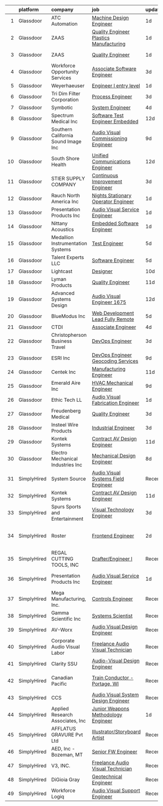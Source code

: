 

|    | platform    | company                              | job                                                                                                                                                                                                                                                                                                                                                                                                                                                                                                                                                                                                                                                                                                                                                                                                                                                                                                                                                                                                                                                                                                                                                                                    | update_time   | location                      |
|---:|:------------|:-------------------------------------|:---------------------------------------------------------------------------------------------------------------------------------------------------------------------------------------------------------------------------------------------------------------------------------------------------------------------------------------------------------------------------------------------------------------------------------------------------------------------------------------------------------------------------------------------------------------------------------------------------------------------------------------------------------------------------------------------------------------------------------------------------------------------------------------------------------------------------------------------------------------------------------------------------------------------------------------------------------------------------------------------------------------------------------------------------------------------------------------------------------------------------------------------------------------------------------------|:--------------|:------------------------------|
|  1 | Glassdoor   | ATC Automation                       | [Machine Design Engineer](https://www.glassdoor.com/partner/jobListing.htm?pos=124&ao=1110586&s=58&guid=00000182530a5cd88f7a80c9e3f90b07&src=GD_JOB_AD&t=SR&vt=w&ea=1&cs=1_171de5ea&cb=1659250565035&jobListingId=1008038413869&cpc=63E4514951618C5C&jrtk=3-0-1g99gknfekf1t801-1g99gknfui6j9800-acea95750f0bcd80--6NYlbfkN0AxTW2I5hFMRs1ppfVaotPbiDcG--VYf6eQeyz1cvYZmvU7ipRBcyqBpcC9rIByUrQ1ZU3FBxa74NBnDeqNgrnhHjqTlbOWnnQhnOxFWK1mlABdtxbcxd1x-rU-B4U-OmAuN_3oSF9ciNM3Opuzid3uiC4b-iP3i7vywiAYvXJpV9z1uhnXVzXLqFzVqWdAUAPnnXzmxmXMV60JGSzR7xnjmOviS63-9HBq3TuL1cMe2yGyPe77mrvf5K4Oq75duUsJqVXx_Y8wmgbncEtceuIzEQvPeScq82quY8z0X5I3Yyw-Uj0Lzhe0nnYQuVDnGI2fulN_UogVaENGi8SOLV3eWBjrn3F7-9qsoD2nv7r-vl9cAhXKmxQlB5coaUyJWjpzUm5Xnurn-FGVNj9Y6ZDs0kqZcD5v4VDPkIRdxxn2buxzNxk5vOiH93b1z30Af0bymq4WkuFeyb91kd3UgVGebo6YAH4TOQjucxcUJkUgj72iofbtz3KEFYhyC4N4RQMmQKmf9qpfeA%3D%3D)                                                                                                                                                                                                                                                                                                         | 1d            | Cookeville, TN                |
|  2 | Glassdoor   | ZAAS                                 | [Quality Engineer   Plastics Manufacturing](https://www.glassdoor.com/partner/jobListing.htm?pos=119&ao=1110586&s=58&guid=00000182530a5cd88f7a80c9e3f90b07&src=GD_JOB_AD&t=SR&vt=w&ea=1&cs=1_18bd8ddf&cb=1659250565035&jobListingId=1008038167065&cpc=A7B4A44948C4CC92&jrtk=3-0-1g99gknfekf1t801-1g99gknfui6j9800-bc8b817a26c6e9e6--6NYlbfkN0A953Z9EfJZc5Z9y7Wb0NkuJO-5BBnqXCJSieP3bN3oT3pD2vzfTR73Lzez5aynbGxO0gfvX0KfJ3Sjv7fJKH3_jXV7k0SUZcSV9zz0O_4B1OIL836epapmQlG3U2RZTujWwBB6OCneHU0t1QaMIrAgwiJ8l4UGWn0D17qLIqn-w1Ggg1_nUW-hi33nsVGlbNZ9JRmR4cBcBvbcuZD0wf9KHzgRQ69TCzVvXyBNuEK5G7_ckAXkzPJue7ak23bKESgxx_f8zdP1NDd5g1snc56GRkDWOMCzE9sQnoXMVeA2LYlNvvH7p2NAG2-KTLWGRCdXH6-JsvMZ_1ezG--adFQpPF_GkqVMs2iNXmUGAuvcjzatSM1xirsT4oKDmxow5edWIFXfgOLXeG1xTX72xDSH_Uei70ZMaFHcNGuG6fCwo8QT_kNP9eTzTHzeV118PkGqk4kDzs8vAKADfkNfCzmHpy_jqT4yHERsmHPrRnX5hPvkjuOPcQRBFDo-KyUFIBB__nbT8zRY6cPPJnNJfxj48_z9wqmCcDI%3D)                                                                                                                                                                                                                                                                     | 1d            | Woodville, WI                 |
|  3 | Glassdoor   | ZAAS                                 | [Quality Engineer](https://www.glassdoor.com/partner/jobListing.htm?pos=118&ao=1110586&s=58&guid=00000182530a5cd88f7a80c9e3f90b07&src=GD_JOB_AD&t=SR&vt=w&ea=1&cs=1_c1e0fe5b&cb=1659250565034&jobListingId=1008038155042&cpc=E509DD49A6927373&jrtk=3-0-1g99gknfekf1t801-1g99gknfui6j9800-de5d484b1a3dfe27--6NYlbfkN0A953Z9EfJZc5Z9y7Wb0NkuJO-5BBnqXCJSieP3bN3oT3pD2vzfTR73LqMuDpuXU48WljeSLgluhz6QC6Oomz2q0g9zt7NbAErdWJ__rSQqhMILkbFQhW-Gh-yzpIR91FrmDoUTBmhP-gWV5i5p3d_bmZv4xUMubRloHX6ClyLr-wxFW8v1AqDiy-WnARA2xlAicbDLQdCXxV1udDUs4hp4o80pPoqJwjScB7QpRt8FiQ-FsQtwRJv8C9J17Btsarx87Hay8tPOb9upPXeWcTJNOkOcWhKT41xdLY-qJrkTV3nmp5PSw7zxLm4zEoc3_v62m-twS5RSb3Y4-UaIrjTHC0p2RXUZ3gOQhDAEKvnafwkt9E3HZVygHZubyninIhYB4_JGwgukdK5xGnGAKPvstaDbsrYfgyiU2OyrsvtPxRJnlyYlqq7_yObVclrQ1OC10I6NbkFymjBg56yzD2NJlYMRbP7tpLIj8YG-RX9Q4V0bysyUiIcimkunsfz7mfk%3D)                                                                                                                                                                                                                                                                                                                              | 1d            | Woodville, WI                 |
|  4 | Glassdoor   | Workforce Opportunity Services       | [Associate Software Engineer](https://www.glassdoor.com/partner/jobListing.htm?pos=106&ao=1110586&s=58&guid=00000182530a5cd88f7a80c9e3f90b07&src=GD_JOB_AD&t=SR&vt=w&cs=1_77f3cd50&cb=1659250565032&jobListingId=1008033330853&cpc=7BD60D51DDB168E8&jrtk=3-0-1g99gknfekf1t801-1g99gknfui6j9800-51a9a4c02c0b9e11--6NYlbfkN0Cg2EfBWPUJaBAt4LRBUQYdDsVwfvaJOUhcLQh7tRHeQS48mdFNCP3SHWW_6TKj0etJwyrwESIWkViE_We1zKoSmoV74AZ7PhwiYAh5BmmiwV8_6rP8IikmR29SZ7spyWXd3aJzxJexhNwDY4fSfnZjLf-JwIqiH2MfC8-8IykqpDomQ6PdJDuoerQaRF9ow3lH9nb6FgE_XAxYEQa6zzhBUGRjjmJa4Bbkz3DLt83QGGyJoiHnIxXa6snt5pwNjyuGfN2VK9BiUfdBbWhf20BSBfvXCS2HmHbVXyiBjJ_d559Ipxg8qALjui19umIqExfVEmhnpdeGQogfTQKO_7dmvJ3HFFmRra6XH5bHOsMzqJpKzIunst7hL10jyIr7AzmjwutAkfhwUVeOqD9FJ5aJhzTNaG4WBGyETRJBt-Rerq8J5ew_dSi0rMKQVzy3J096Fc64N6v9F4WAG-6N5wLK5pVnDILQT-KRYp79v3zZoqzGcCRD4j_T)                                                                                                                                                                                                                                                                                                                                      | 3d            | Berlin, CT                    |
|  5 | Glassdoor   | Weyerhaeuser                         | [Engineer I  entry level](https://www.glassdoor.com/partner/jobListing.htm?pos=128&ao=1110586&s=58&guid=00000182530a5cd88f7a80c9e3f90b07&src=GD_JOB_AD&t=SR&vt=w&cs=1_49be9f3a&cb=1659250565035&jobListingId=1008038356340&cpc=BCC169F53084E245&jrtk=3-0-1g99gknfekf1t801-1g99gknfui6j9800-b1f824f4172622c5--6NYlbfkN0C_2mlMQ7nWIya_Xy3pEikCToxh9h5VqQh2F6147XJSPS9-xOWwpapyjYJ3rOE4-Iz4eeeEgjS-960BoCyBRORi4Nl_g6hQC-7JswXNjmSnh9YJ_FNbFbIqlDPw0llaNvii93Kvo41Xr6aJURzR2r0kXTdNIZZ0Q3ipo4-ZP52cVAZEo_epYX-TlGnxQTLk2uNKyn2-ebg2vFteH2hpgNm_wDvUyjwDh7ImHJVr1khGZIm-3BIT95TwBnf73udyXDDl24kAGfaKQ97avKgsWQC3VoNxkzYVXxzhbT9zxWohq3TIK30yWA4itNII_j4ockGOWhYwuwTCTQD8EG7OFWhS0FbOl8_KPBPlxkwrBiPz8R18ayOKY-djPHONaw8L6SbiVWAjIPH_D4CGwWK1HY0BgOPJbNAWbIHf3u2Zy2qCAkk0x-xKfA3cRgekBWvsREwVHIjEiRFezIAOzJ8hzVsT7KfS60v-dpJwZgkDwQ0kG_N1oVPEfYrjh0BPC7iKiVI%3D)                                                                                                                                                                                                                                                                                                                            | 1d            | Dierks, AR                    |
|  6 | Glassdoor   | Tri Dim Filter Corporation           | [Process Engineer](https://www.glassdoor.com/partner/jobListing.htm?pos=114&ao=1110586&s=58&guid=00000182530a5cd88f7a80c9e3f90b07&src=GD_JOB_AD&t=SR&vt=w&ea=1&cs=1_e0268b8e&cb=1659250565034&jobListingId=1008033303231&cpc=48866614B099111A&jrtk=3-0-1g99gknfekf1t801-1g99gknfui6j9800-fe18ea47cde1892b--6NYlbfkN0DL856jkQIOV43oZvt_WcOXI5WBoi2BnEigi0fsWb2G1wa96K7UjqruW4gwyukNwjufNUjebGwwYmSdmeHgrSRCuNRf3fiq_1EP0dQimgEx8hpqQWrabxJ54-apAsydl_OB6KE6EeNDyGmBrk_7JE2nXQUTQrAZSXr5vpzuYPzcjtfSPuc5BsK3ltdomJe15tJTlZ9qP4H2TumgvRDDMFWqsB54oCl5dzd3gmGVyitCcSZ6JxDYFsFwqy2Bc-H2y57A8Tnhk-mLFTDmOrw4gHn2yAoV42fxX8b7Nz5eqF3qHPH1apYOkRqZCuULDndOR5Eo7yEgATn4_obCoo7I-qpld5TgPn6LLCpJSU3aLdMOQYpIC13DzOEqKDqgAX_UUePi-Aje3dlNARZS98xxGs45O9A9lv9SkgDv28MG0txDKAQgidREQxX1xVvg2rQUcGqJlxulDgGE8oa-H0I7EGKoRJCyVt0EoJ6GlMvVdSZQPpcPwYYD1HFZZWpdG6UXZLU%3D)                                                                                                                                                                                                                                                                                                                              | 3d            | Lake Wales, FL                |
|  7 | Glassdoor   | Symbotic                             | [System Engineer](https://www.glassdoor.com/partner/jobListing.htm?pos=107&ao=1110586&s=58&guid=00000182530a5cd88f7a80c9e3f90b07&src=GD_JOB_AD&t=SR&vt=w&ea=1&cs=1_69074452&cb=1659250565036&jobListingId=1008030701336&cpc=8638028904E281F4&jrtk=3-0-1g99gknfekf1t801-1g99gknfui6j9800-a8f1298e805497cf--6NYlbfkN0Aizm5QAxEFSe_9j0OHMQ4_AEOV7_KoSa2HKhHLb1NxDnB5vC59ht1KJvRzyD779bseIZcHX5qtp89RhXkiPLUP_FNKVuOaEBaeTOTf3-hQ6jS5TyaVxcp9FkGbKFpRMYyosA1SMDlbUN2SWtcylSPp3vZLsdbspHiaHZSYqTpqFt0kj2yzYAJ5YeZbw2IpDTztxsqfmWVph7hjAAj599GGDsL7TOEe8lobFP3lkVrKrXh395w1EV5exq5WCXX4HPbZCih0MX4iy_dhU8imcubqZKx4pBoNJVuRVrY4I3T-r-tpTFUaak2hfKBO8Qh6uPe_K5YpWTj2bfcC9x_hTJGIDSiJt0ZqYht7V-MTgrmapGYRYtjF4ShsIEQ5iC6rJfn7sISK2N932XXYGuZQvPjcuEiN88QiHP0bHggBTh8OByuep36YzoT_0OTHzshNLlx0b55hwGOj_ELiZLkEvfGASggWLdiMC0lX0MjZQMh-4AF9ES5giXj8oC3C7n9XqwZP25Hs7dsrUQ%3D%3D)                                                                                                                                                                                                                                                                                                                 | 4d            | Douglas, GA                   |
|  8 | Glassdoor   | Spectrum Medical Inc                 | [Software Test Engineer   Embedded](https://www.glassdoor.com/partner/jobListing.htm?pos=112&ao=1110586&s=58&guid=00000182530a5cd88f7a80c9e3f90b07&src=GD_JOB_AD&t=SR&vt=w&ea=1&cs=1_7ecadf0d&cb=1659250565034&jobListingId=1008011947602&cpc=96F8E6828E6A41D1&jrtk=3-0-1g99gknfekf1t801-1g99gknfui6j9800-dab02c18a680159a--6NYlbfkN0Cf9FMVgG2-Du87J7cKUAhcCaMBnV-FHC5cADHjYXSBJcs4orohhPpe43fvWnWTaiJRXzmo9i0tUzvYiMvCOWR82l-Vp3mJTn_m7C5X-SEI3XbSW2VS0jJWpTowmjzcsoNHGshFD59RHs6ov3qO5G4GNNkn89m3ArLiQgQoaAHv6ixR_ggbRuIJ8zjHE3zq_Qo-cXczBphdySGN87gurzli8bxKgehUz3UXEFHr2fS28QW4f_tx2ubDviyqP1gzbOxVp82lh6tb8kbmfzPXWwrJKxXCoLmovIAveqJd8fPOHEo-fABMAGSON3XswYkmzcCnvj7SFbQEzFqrtigGbgKY2fY4DVA6iERbUvYVaM1aXJk1K-uvXMhieiqUCnK3aXVzp4vFFkpb-32tHH1mM79Wr0TJadDOAUu93zE_u9jMKJYg9XW6Nfo-_cxwiTCc7noRodkK8hSYL1xRemJ0AWOzu4tzd9aYzlBTtqWAdj7ysFw4vSqO_gAu_cn7PdjbtUNurQWSbCK2OA%3D%3D)                                                                                                                                                                                                                                                                                               | 12d           | Fort Mill, SC                 |
|  9 | Glassdoor   | Southern California Sound Image  Inc | [Audio Visual Commissioning Engineer](https://www.glassdoor.com/partner/jobListing.htm?pos=103&ao=1110586&s=58&guid=00000182530a5cd88f7a80c9e3f90b07&src=GD_JOB_AD&t=SR&vt=w&ea=1&cs=1_80eaaacb&cb=1659250565032&jobListingId=1008021028838&cpc=F680E8559DD93DAF&jrtk=3-0-1g99gknfekf1t801-1g99gknfui6j9800-def7092bf58d7777--6NYlbfkN0AY4guaBc_odNxnJHTncvfwFu86WvDwtbc_K-gSZc1x5K7wdWHYCJnRRmj20vLNjEyazsjn8TIiKIlio5hlTqu7qVQGye3za9tpl11tgkvS74p4ZBu5r11m_FUJRpiP404_cIi3aCn8zU4Mf3gFeOiRd10QdSjRG8qS0JmSRhX2cG79oYXun3RfJ1zWh9dffzlwNWNfhk2A354ATMN6mMsCOE5wTkGE-tkfcZBNNWK8tw-ea1je4CmPpvLhzcvRnadNkugoVckgmZdeGt778GK0zTS9h1MGaRPwHkJwc5XPqBAGJKXqZGQbgUkLAWOw4cop7tP97jW7ctPo-FGAopfitcaFvnBBkhYY9DoLXsqhgaSVux6eaxa75_c1nk3UT4wQC4I7-ttjkVkmHyPCltoIR5F3hQYByQjt2-ssrghqHb4jOURrIbccFnWXlrgaKDwjWhAgpllY3gpFlTNzCgLwV5mUi_7TZrvNb_h4ItCSWzL_XU6YubCOoMEVZxG52Jz5ehvIPSHZZsw2mG8MPxn9DVIrQ8iO04g%3D)                                                                                                                                                                                                                                                                           | 9d            | San Diego, CA                 |
| 10 | Glassdoor   | South Shore Health                   | [Unified Communications Engineer](https://www.glassdoor.com/partner/jobListing.htm?pos=113&ao=1110586&s=58&guid=00000182530a5cd88f7a80c9e3f90b07&src=GD_JOB_AD&t=SR&vt=w&cs=1_7c8335eb&cb=1659250565033&jobListingId=1008012368050&cpc=3F31A6B851F28AB5&jrtk=3-0-1g99gknfekf1t801-1g99gknfui6j9800-c7c9a9505fde7d1f--6NYlbfkN0Do_qI9OEOiGhMBhRzGYA0CIFiuuz6dFclmt8Zl2i9_I4oYMivF9UF4o8PE_Q94KA-MjLHjhEkAgHuOXrVY784RA7oXUjYreaK5igTgT5Ylwp9xanFpt1LX7i_RT97ArtUrHMzl1dUY5MAj8DzHjaRQQI_S2_IPc_n24Fn7A7-PJ76vPifCkOq7qoRisPnR6zUcBbcqQv_HX1xhTRJODif1-WYa7yWkxpaWZh-dwAYAW8XoRSJMjwSyKI8cFEl8Z-CEaoXGV6vbhnzO-xlnxEqslwbaUjFtVCdpIwxmrmXAUqrgGvoQ_wKwkcqkPahDisY2yZquqmmsF3vdFfOzDsFkoLL1xaWkpjbH8X4yfm33HMDEtYbkGnWkkn-zExaHymr6n-eqVGeUhtxoS63yawtikTfnVaZyommlEipUJ17MTcJFxMF01aKRtJ54p7jOB9JN_qcYJb2k_hJYcJCDzKx6G151CyHBZyZP02ZgxZq6S4Q7bqZ3Ok94mYgPy5ZxDvzQsK3kBJkvFELOR245a22Ykzqozp3IcBKy0YSgSsm0FIFiDq9nqXctbt5qAX5JQGM%3D)                                                                                                                                                                                                                                                    | 12d           | Weymouth, MA                  |
| 11 | Glassdoor   | STIER SUPPLY COMPANY                 | [Continuous Improvement Engineer](https://www.glassdoor.com/partner/jobListing.htm?pos=125&ao=1110586&s=58&guid=00000182530a5cd88f7a80c9e3f90b07&src=GD_JOB_AD&t=SR&vt=w&ea=1&cs=1_a28fdc1d&cb=1659250565036&jobListingId=1008032574479&cpc=E04C949A9101C6A2&jrtk=3-0-1g99gknfekf1t801-1g99gknfui6j9800-ce07f7e7640af807--6NYlbfkN0Bs-eRXy4ZfZecayEOJtJ-gzSU7P8HCdliA01vjZ-cDmwu2e0h4phIbrfbnsRgbJIvZhO517MC_MAcDmUb9UOA-pNm9vkUhpm3agJwB0ocYW7IP12wuXH-9PDH47-cyVOtCXTV47RsM2X4aFa925Fuh5vjMAQE-mgFcqTQLUUYc3KMyJmfI0qxBeh6HBUm-RxVdWFsTaPMwW2ZolZXg_ANViW9zU05T32wIoK9GzCPb_UKCY6qJv3F_p6dk6kS9oOj23t0baam3qZTgBizCudmsnjYIpWt4BG646mCAtcu3dz6RNcwk8_yF084QX_Ifb_60utSMUluQSpmwq8i_rrqtA0AHb677VCYS-7W6gHBm4fh6An4_jhDzGq1dkS1DJkgp5ZwDKMgnUpmYi4W7vosg4BOKSKY7WkM057_JgQ2yxyOurJVdfCl8dzQ-dQmBR0QXfTjixiIp00iWVtIQnjN-U0LATBjLyIYDRMKajkqSupMTIm5KQwp77bTgNwM8cQk-fyUoGuTyeg%3D%3D)                                                                                                                                                                                                                                                                                                 | 3d            | Morrisville, NC               |
| 12 | Glassdoor   | Rauch North America  Inc             | [Nights Stationary Operator Engineer](https://www.glassdoor.com/partner/jobListing.htm?pos=127&ao=1110586&s=58&guid=00000182530a5cd88f7a80c9e3f90b07&src=GD_JOB_AD&t=SR&vt=w&cs=1_7279a2df&cb=1659250565035&jobListingId=1008038034895&cpc=D39918EEEC7506B0&jrtk=3-0-1g99gknfekf1t801-1g99gknfui6j9800-9f09c4d1b6ccd41d--6NYlbfkN0CY8AzlzKebmx0ocph0YvKfDIieyiw0SRCPNb4kGS8r81VBqrdWeuMXfSIGx-zLPwavrmGuhiVz-9vYZVkCRv5wBty1fBO8ZaDb3yPXA2b4KNIkEQshtVkoDO85yWpgxznsCwwZNHd6SaAcPWiL5hbSv3NoLq-foXin3d1ekNWqxbkcpvlTs4T4PtRD8mybavI1SFf_YeVEkAc9NfshMl1IbTNrO2I6pI8ZhKsDfArChc_5bNPWsSrR8b9d5GaMOWeq8unKP1xwIOf3ZGKN4JA7LzbTL32vxaqeFSFeapaj5G_WBwbtXkmHQSaOSyr1e_rd1V-fpwWQ7Y4SGpWyRwElyW-xu1xDhtBBb2yvWwz_GoE5mps-Z7p0RVK2Q3Evvyjjy_fhewmme1nhenY4sbI5m4s31_piE748r57FQOXhqrjvoDihjwRadiZRUiaXVdszRClANwJesYf2miw8_VBUa6nm-OkoDPs%3D)                                                                                                                                                                                                                                                                                                                                                | 1d            | Waddell, AZ                   |
| 13 | Glassdoor   | Presentation Products Inc            | [Audio Visual Service Engineer](https://www.glassdoor.com/partner/jobListing.htm?pos=109&ao=1110586&s=58&guid=00000182530a5cd88f7a80c9e3f90b07&src=GD_JOB_AD&t=SR&vt=w&ea=1&cs=1_abeeb59a&cb=1659250565033&jobListingId=1008037742205&cpc=AECEB822CA110EBC&jrtk=3-0-1g99gknfekf1t801-1g99gknfui6j9800-7483a12ff3147225--6NYlbfkN0DukAwDndutArnS8OT3znlJ-TW2KpK_7rZjO0LfXc6UVBiO-8LSPHd9T5AQHH9FBC2Hia1M5AsGow7jNLPnixP_RiNXVt6lO1Ar-Vc-Whbz88lhJNklJkN-esYUaDKE3tk-hiefOhTUb5OdSkIsdlVRxD0jRmZeh12SCboATi7un9Q5PaXPWBAtbi8RLo2m_6S7j4hcnKA7rE1qLkz7muHKPDXNpRCXtd3f5ifiXlIawn9Lov7i9TywXt85Murp4n0gPKAER2xsRA4LiGaTZZ-qqAHXbSFFd-f5Dbba6LrkBb_CdFHzs9pEiZwIL4hjrEozML3psvWwVdrbON0OfaKHIGHyfMkIE11Sdmc-ox_tM_zV96uEGF4NFhxFyIsyogEPoQhtDR4NtSXdWjdRDXvwVNbL2LkrShLo8VOTGN_T4DI9CsBYEsWitWatlOh2ZPYB8pp97ecEGHZw92G9fsQGqGajNbRVHPWn0_IQUeLJx9tqQ72bgA0nw-Z9DkkFj2pQJW79c30u9mu2wAH-O_c0)                                                                                                                                                                                                                                                                                               | 1d            | Los Angeles, CA               |
| 14 | Glassdoor   | Nittany Acoustics                    | [Embedded Software Engineer](https://www.glassdoor.com/partner/jobListing.htm?pos=120&ao=1110586&s=58&guid=00000182530a5cd88f7a80c9e3f90b07&src=GD_JOB_AD&t=SR&vt=w&ea=1&cs=1_cb9a9e9c&cb=1659250565035&jobListingId=1008038298146&cpc=BA15C3E50D27FFE8&jrtk=3-0-1g99gknfekf1t801-1g99gknfui6j9800-0ea1849893469c83--6NYlbfkN0DfhRLDY5E7BVY3xhBTAobuSaZ3WR2SqAJ-w4NHeQGDZxuTLtiUsxSy8QBXJ2H4pCbw38-bo7P_bVKAwnqdF-Sn4qZ2uCo5pvG_GM1PTL_Bq58rSSAKQ192D_2f5Ej86OhFOm13DGp2Wk2WB5ggup-37_Sqc6LRpevodul_IJcceisAhrDJtv5G_26PII0NW5xtONPMJcY0roOU7HEWy2h5UyJ7p3U2NlZTpCvFjjNRNCFp_gSrSbxoZgNvRSFpt0vgB8MEt7TbvgaLDtuVbttybflwCoRjSMT_E_wIsJt8B2giD8O42zvuIymCBrf91IDSsjSQxCbx68hmxE8hC-R2An6Xgzsn8-uTG69-TkuL4JLPa8rHuG5898FH7AnVSheqGEqK3tkjVheFlstcrilD77yz8MuHEVN8VkF57ywAzOkrc-IHm2DZvRuFaFu9U9-5Q_B_UXLLJbeCsaO1exiuRA9f6MJ7OL777Ox6tXlQRRduoQXLIwoGBr63CLb0ITA%3D)                                                                                                                                                                                                                                                                                                                    | 1d            | Remote                        |
| 15 | Glassdoor   | Medallion Instrumentation Systems    | [Test Engineer](https://www.glassdoor.com/partner/jobListing.htm?pos=115&ao=1110586&s=58&guid=00000182530a5cd88f7a80c9e3f90b07&src=GD_JOB_AD&t=SR&vt=w&ea=1&cs=1_205856af&cb=1659250565034&jobListingId=1008028243256&cpc=3C7BB2D400054DDD&jrtk=3-0-1g99gknfekf1t801-1g99gknfui6j9800-f04c2572345041e2--6NYlbfkN0DxkoYVzIFh_iytz-UfysSPtdARb84Q1NoKVTJcp8DKRryQBoXq6_fB2qbV3v2wX6XvoTYqqpfcLl-iub2t8D6Hl-XJG3zUwU-iakJ2X2YvSI5xAJIKffgMbOGzkbSfhn-5A5kHO0I7U9Nt44qxS7F_EmIJJu00pPnv_Qtvwx9lMlo6h9yfsKhr9EEQ5AgmHU5ddFEvOiF85ivU0naF4U9U3Vd8PZmVFM6RxEKRliFQf2jYsBAZSm_wAfvtFOBtiVY8gQ1nx3oDlRPOpcx5NOFtKlMqwzVapqg0u2pZZLzM-YpTE3uNoz8NiraQP7depUo4stwYhEYgza4zIIdDcNh2-ndOz3Buk9I7Sz_C5NVEbMeiMX0KfJwjXjmnK8w7D9inOzDL9VNwZ7_MpgAUiE2S230hTpgQIVCuTrivTBQs2WpLVhqwLn9Bq9G8EDm77N6Ui3jsP1IOzAbd7kXcvtVbD1jdYq-a-drFLhQ7iu2ktJ7tIX-g9dMS)                                                                                                                                                                                                                                                                                                                                               | 5d            | Spring Lake, MI               |
| 16 | Glassdoor   | Talent Experts LLC                   | [Software Engineer](https://www.glassdoor.com/partner/jobListing.htm?pos=111&ao=1110586&s=58&guid=00000182530a5cd88f7a80c9e3f90b07&src=GD_JOB_AD&t=SR&vt=w&ea=1&cs=1_5d8e7ccb&cb=1659250565034&jobListingId=1008028581348&cpc=A2E4EE1299827998&jrtk=3-0-1g99gknfekf1t801-1g99gknfui6j9800-54fdf3bd23b4b30b--6NYlbfkN0APToHrk7ILONyRglvlT3LJMO76dZGJsKlG8WQjsY8Cq8sfDFa7YMJq1aTxtr2s5Uu2aaLoF9NmB57fI3zrxGtVjGLbz7HtidLWxuAm6VzIaQoTVTCnUcrOGdU0JqQzy4oemuH1UTsT3zg14n298ulrp_TpaiYursTL3f537G11snpXMentiy44YWtRFWvNv4F8E3Of1kLmHi_WG-i8eQtM0WDzEYKrIR0U32dxCb9cPNq9H4mTkjaJsNJEn5oTIY99E17SkK73_naSTU5cMRCiIHuIIv0aIaD3qCvWmXSHs0CEDy7BVI2G-MtlzjVrG9-3bHg4hJLLRsNZ_F7qt2HEigOIrujYhgqHldngskhlwCO093jAlbi_c8nqgL_RCGYGKBqsSJjEeVY_j20dak7bVNpur_p2qVTlBFsLAT6pz-izdBuLLepFOr85PrWz7nM5NRcAdo3Z8T2Lf3SSZ3w3sSiYp8af2EFBvKuLcW1MrN08QmHJX_YN_Kv0_JJ-pqY%3D)                                                                                                                                                                                                                                                                                                                             | 5d            | San Diego, CA                 |
| 17 | Glassdoor   | Lightcast                            | [Designer](https://www.glassdoor.com/partner/jobListing.htm?pos=126&ao=1110586&s=58&guid=00000182530a5cd88f7a80c9e3f90b07&src=GD_JOB_AD&t=SR&vt=w&cs=1_74932ca9&cb=1659250565035&jobListingId=1008017615295&cpc=FD56AAAF1899B499&jrtk=3-0-1g99gknfekf1t801-1g99gknfui6j9800-d74957f2375d8404--6NYlbfkN0DkKenFyqqc7-LGUI0LefNLKAb03uBDxdXH4Qh2AKToKeJUBhpws2HOj-j9Dn5Ir7g1xNZB8QiPmObLm9Je8u_cWzDxcpIfu7ZFJlWZfPLDxhCLowuG21QwQ7UodzQf7-26iKizCkFjp47SBwE4fi-GaniC0nlfUiF9v-kfuzkJKk5XSv8lflMJDW4uaywBvOg2kSoLnu8EGncVdhrvFQlUSphC6NgilA-Ja8Nd39j6cVicopX2Gn7MoZa9qCg3B4w1jsbYYK7eJ9JLAtoJCQ0NyDiKw8LSTLllI5M3D2Xh6CaLY_Xl6ICeK13E5xChc9nkme3lFZiINcY49wR9e-f6U1polBVMHc5xDezfVBX3Jni_3KTs1ngTZN0tOuZOZ0fzm0Da75JbDDgkTmbA-8qh8wqJzyRTp3cFX4apRpMpRlqPUYUki61mdjx4JZbCl4aEdqjdd83GKAbyuuGIEz87w8jEFQw0d2OuqsXNmN_mjk2SSCdPSSJBE6wOZGTt_DMJVBc7s1SoXEJ93wSjac7G)                                                                                                                                                                                                                                                                                                                         | 10d           | Remote                        |
| 18 | Glassdoor   | Lyman Products                       | [Quality Engineer](https://www.glassdoor.com/partner/jobListing.htm?pos=108&ao=1110586&s=58&guid=00000182530a5cd88f7a80c9e3f90b07&src=GD_JOB_AD&t=SR&vt=w&ea=1&cs=1_b2f7d1c9&cb=1659250565033&jobListingId=1008015150120&cpc=C0660463CA5A7C96&jrtk=3-0-1g99gknfekf1t801-1g99gknfui6j9800-3e292413079be547--6NYlbfkN0BOMTCJTvLklq92e5ejynbPAfWTDjtUvfuhogay5BsNfeTgNqlpI1nyPZ6zPEEDfoNeMcq-NgbldVVzKKz2PXjVvAh_iTFqpxbw46-ZyaXOHdc5F-KgbUW6n-umzgOWdwjtJWzIWuX8OrSgwEIYhAr3EIELC9GN593cmOrEeJRASaV9hoYhMC1bk3VzJxcq39N-AkojRlUm6NZ47tPu60jvG_X3Zdzn9FsySAbMsIir6YjW6mOZONR5kQxO41NvN0hjgjyEKnDltsg-BKBDNpYQkIF1ntnLj24HZl3vMVW2Pc3yTTPFeN22bHyW2eTvwxBmW7bvjXo33WrXljL8X0_-UWfTL3zti8kgez5-Xw0kO59W-oaDpI_BI2dCShabtpEUXVPO8AHoGkJ7z6Qe8SQc0OtPy-1Owd1TesNpAWQ_-UHz0D9G71iZOwTzsm8ADFOGCAEeHyIzr5nPyd61A3YikARFv1rsfW5iFnwQQF1SKzWloIXm8Jy3)                                                                                                                                                                                                                                                                                                                                            | 11d           | Middletown, CT                |
| 19 | Glassdoor   | Advanced Systems Design              | [Audio Visual Engineer   1675](https://www.glassdoor.com/partner/jobListing.htm?pos=102&ao=1110586&s=58&guid=00000182530a5cd88f7a80c9e3f90b07&src=GD_JOB_AD&t=SR&vt=w&ea=1&cs=1_6389cf42&cb=1659250565032&jobListingId=1008013000580&cpc=14EA3C8ED2A7C15F&jrtk=3-0-1g99gknfekf1t801-1g99gknfui6j9800-53856959d38fb972--6NYlbfkN0DdLn5tXN_RiyJSiFodarGZFJKa8s6F6AK0THPBWp05MQAviCpm5lNzEF6gD3DTAf6n8aeNrhHR59c6f01ZkzNNOYyicUjSDHyP8w7Fb6VcMKrqCkZijDoa-nn-rz3ZJ99wKyrCzIIz8Z3mQTlp__DDH6aEsf9LKIFSJxB72VypXDNZyuLvxURcqWxMEjJHbMV7BYchpD7SmW3f-qMjOPTPK5yIWjc6-qPj0PvWgHWdnSl4ok9FshLdzoPOwhsnUsCI3eT7MFsLmvjWb8kY8oyXPfASN0SZreMlbmmqWLIYx5yxfPVjEskgtxiIRvEt2l-pt_Y993ExhMDaVIAR2AxintLeoMZ5ELKyq6iMCRsuyFr5V0OKTBFd7zPRRY-iZydfjiqwQOkXkJ9WRwUCGU2Vpx8-hxtATz9gQuY3B9O6Sdd9AMozpcHsMHIgrTURplos3rs8lmauFYoDEdwYu_ruBpLWArSNhU7AIfEJRUnh2eGSTow8mNh6S4uTOGboiWczxDF8i7-3L93H8y1L7Zxf)                                                                                                                                                                                                                                                                                                | 12d           | Ocoee, FL                     |
| 20 | Glassdoor   | BlueModus  Inc                       | [Web Development Lead  Fully Remote ](https://www.glassdoor.com/partner/jobListing.htm?pos=130&ao=1110586&s=58&guid=00000182530a5cd88f7a80c9e3f90b07&src=GD_JOB_AD&t=SR&vt=w&ea=1&cs=1_c031ebb0&cb=1659250565036&jobListingId=1008028373999&cpc=E6B95A06C1BC174B&jrtk=3-0-1g99gknfekf1t801-1g99gknfui6j9800-255bbc802a1b1599--6NYlbfkN0D788tVLZnHYB2JKTLmCXo4PydfvtZKcdbYx6lxKaz3Imdx95jlIVm0Ngdy5gZuJN3m9Vf34hwPhUTfeVTCuiOquqwO82tX-n1EIpWARI7MNt9NfSyVi-qCNFi16qezoBM6LvqEc-6emTLmKCrEy1EgiORnc1-ZDraligONJ0Z1nlQlNTAqG1A6J2uJ-F20tXuKfrrmTP2HiTjHzKI7rZz131pvpf9DDxR2lb4BYGO4k5QOhK3nv9mdIVS-8qlr6LyAxGAdFZOxJu_jQNG0MSnV-iiUOBn3q5JhvgenN6tD8xUVdw153GPN5rELzeHTtEexUvp9ek79Trn-ixlyCumzY-2YhQ2IZB1FDLISTHfre9wpjplFJg0UJCYO52-8a3hlWaaxtN3zBtLpXBk8Dj6qzUIcmdVBAQuybZJ32kKkPhp7w8-b7gOQUKKkhgC5wUl2EFmA07-bE8AI7ZGjtfJp4Ba7gYaclcxVFRMZSp7CgFaSSRFXw_Wf3SY1zMi05PAJ4PDHmN8t6tIOU33x-W04)                                                                                                                                                                                                                                                                                         | 5d            | Newark, NJ                    |
| 21 | Glassdoor   | CTDI                                 | [Associate Engineer](https://www.glassdoor.com/partner/jobListing.htm?pos=101&ao=1110586&s=58&guid=00000182530a5cd88f7a80c9e3f90b07&src=GD_JOB_AD&t=SR&vt=w&cs=1_b6f2ef79&cb=1659250565032&jobListingId=1008032195952&cpc=178635EB36C3D5F4&jrtk=3-0-1g99gknfekf1t801-1g99gknfui6j9800-ec93b73a3f63199f--6NYlbfkN0DWJX7-8JgJrbnD6ImuVAC1fln_lK-8fkzySylGYdOIkQlMq-HLV4AUNwZdPGc9PvVipSCS40COHqKmVBFYzUG3kgY5Bmp3R8YbuGVgxoiaV_OntQfznFi0Uw12FlQ-vmF6D0rFx_ngdUJD5-R7owdYlcfGgu_NnX3dcjCskkgtD1A5sOtDAcSrLsc-Z0wVEWvrBNhL68D3km_0X9byZhxoZqOjySJpGg4kSJ9LCPtOlQK7aJDE-dXAiBy41eg3avRIPsDmPCIprdA9-B5hABrZ2hcmvLQn-K-lDdUz3WjOn21icmWDUHWJtkcdh4S_OksYP-Mf58yJolWlGYVLXOPkrWl0GcA4rFN-KBoqiJHTELrYXbLel-HlQpZVIfPyY1EkkMF-5xwAIbgDSjGJ32isHbfEBJ_XODeQ5ByxOjUGKnJImSgaapEZM7uGb97PYM00QVKaqGgeq7lT0PMLkFjvjAxyQbw9o6cfDJH122lHED9qzswuNRiY6Um5G_hLsq5i3CjeHGwH5_9ldvHf5J-wXuHvavj7vD6Pm34Lcyi8FwAKRhcJHRyGO629DIsg5okEJmyNdVlTNThQAjL-Y9ka86EPDcXKyvD4m6MXwWRod5g6sNQS-7sr)                                                                                                                                                                                                               | 4d            | Carlisle, PA                  |
| 22 | Glassdoor   | Christopherson Business Travel       | [DevOps Engineer](https://www.glassdoor.com/partner/jobListing.htm?pos=129&ao=1110586&s=58&guid=00000182530a5cd88f7a80c9e3f90b07&src=GD_JOB_AD&t=SR&vt=w&ea=1&cs=1_7609c7c7&cb=1659250565036&jobListingId=1008032905792&cpc=F7A2269C793D5877&jrtk=3-0-1g99gknfekf1t801-1g99gknfui6j9800-daceacfeb14f9468--6NYlbfkN0C2SVAOpOeIWQkPp9EeCSLxTLheLRty2uanDx8E9nXZ3pmbkvOHM_GwgpZvzn2GjTrVZFo3w1HuQGh-Mj7R85BQ7eFbkgYNYHjRmaO4PFkdzPqU5D1COihjjRazbFaK9zZsCjLGQvUbltgtzRMmoipssnFr5Yxo59WpnhFZyAhrT_fTSO-5SjkmdU1Uk56FjV2PWTj7uaamKy5qcUPrdoEPr2glQLqFTaTQ2wK1FiQuuhEgxV01gLwf4mcD0UsLqqeiTVlQh-X8yWfLpgPeSlXz9RM5GjAuXoRYZOfOizpCLqlcatkruJuwcqng5v7Gdo2gvKMwNsPGU6OrnlRt4ltja_Rir0_45rtS5x1zb-yrx8URABR7jisCrGQxe3XadS-XaV289Uf2RS0Q3-bkHpC1OHZJPUywMfZ_tE8zolvEmXLbT9FT3ATNqcXLkAeAvmFTaF7JxuwzsJr0k_NJ5_6KIxjyBH5tzJ2rTFNxgspoPzdTnUwHNaoz)                                                                                                                                                                                                                                                                                                                                             | 3d            | Salt Lake City, UT            |
| 23 | Glassdoor   | ESRI  Inc                            | [DevOps Engineer   Geocoding Services](https://www.glassdoor.com/partner/jobListing.htm?pos=121&ao=1110586&s=58&guid=00000182530a5cd88f7a80c9e3f90b07&src=GD_JOB_AD&t=SR&vt=w&cs=1_9dff8621&cb=1659250565034&jobListingId=1008019513749&cpc=AA7790897323AD50&jrtk=3-0-1g99gknfekf1t801-1g99gknfui6j9800-dfc7429fcdbbc90e--6NYlbfkN0B4RtO3IT3JryJ6LFsr6Dt8ocXPllQ1mo_KSjHUlnoGB7F3bWBDUynzAFwv2euFlU_mOISkxgjl3QTZZpnSvXIkmzyNBmu8sF7H--cLBTkP5PAGQof93nrebyb0Dnp8DVqus9PBU49SdWSLbg63P7HxwmKXDBOJjNdQhvrzUCMT7wmZhOMU62iY-mOXt6WSfmt_E57qiuNdET42Hu0YWLNzt6YxbZ0q5NhdWBD6UYXl6AbyNcWhm6gseF_zlhSJg7-Z8SE-3GseR07DKksWxVB8yiBYMrzaYFvUelqYCalJEa7FbwpL8j0wuROBWpPvyvBjmjOw8RfydR6rAZmLg_8jf-ZfpNdAADANpxHE7vSb8s6mVzizamUFGjxQGpNei9iQ-zE5fUNuw5rOxk8ITx6uHHPA73olPWbZjGafeQ-8mW88PTW98dag32a93HILoh6UbcpQgIwxiQnyUwamHlSovWyTcN4PfUW40J1LLQPEFx7yC80K-Tgq5rgQ-6i_M-g8NTSa-VUJPn2yqGDwpZ4k02pzWUqg2ZuvKSftt5uPBenKcT8_EeS6m5fvuBjWPHR-qHVYr2rEwpodd6QGA5e3SiQjWZGK22tjRxvBBWxeGSm9wA-1ilFV_N2FxPXqjx2pc2J6BLyaUAvbFdyu_bxJlzacAKePXrMYUW_HeAxQ8idpo6J0WLloQLrUcMYzaHkxi49vJHWoTVe_bE5hvst3m9mt1nPXrXJWp4gAKzZk2sMcFBelZ9CHsOc5OTmVSjqIoUuHJi3UFileKyigfCNcqtkDVR7cpin7VU_DNbi_Pg%3D%3D) | 9d            | Redlands, CA                  |
| 24 | Glassdoor   | Centek Inc                           | [Manufacturing Engineer](https://www.glassdoor.com/partner/jobListing.htm?pos=104&ao=1110586&s=58&guid=00000182530a5cd88f7a80c9e3f90b07&src=GD_JOB_AD&t=SR&vt=w&ea=1&cs=1_6aa87c36&cb=1659250565032&jobListingId=1008015138863&cpc=0A8B486C66EFB0D1&jrtk=3-0-1g99gknfekf1t801-1g99gknfui6j9800-502803d1a24ad408--6NYlbfkN0AmEhha3iYwpSCpfXtPzEUED5g9rWJA70x9pbWSNmVs1SMjxO78zMtSDeCi0at1QBKYzSctu5LpzbG9jdcCkyeWOjPHn86JolTQy6_QoJsNkMyZI7FsdR4Y6_A1cZKrt3mX9l2PiIxDfCt5UTtR6qB1XRnywf6POXwZTdHwIgeVlxHIJIFNO8J3bZO-TNsjfRWAtYyGRLBB8m-GsCadYowLPQ5alVO4iwHKUsKCA03PRD1xYNoTacyzJYLM-J-FLwCFY9iGU-hcz85Xz0TNXNL0y7H8wswo9DxTTuLDTfr3vnMaZFlTXUM7q434TXMLIm4Xa2i8Z8Pn-ozkj8eL4KaHd35R0Z2_uDKdXufWGSFLgXcWj3ejrBcao9MQoOESwskOWG6-yQhU_dQokOVeizPBVysLiXzv41s0pABp4svt0Z-84Cx3P0POPrFhjHBCScL42juubyWBAyYdm_YXLebiCWLe5Z1yWolPQ2ovTtHMkCErWBHF4oI8bhW3_eiu3igba0T4m0XqTg%3D%3D)                                                                                                                                                                                                                                                                                                          | 11d           | Oklahoma City, OK             |
| 25 | Glassdoor   | Emerald Aire Inc                     | [HVAC Mechanical Engineer](https://www.glassdoor.com/partner/jobListing.htm?pos=105&ao=1110586&s=58&guid=00000182530a5cd88f7a80c9e3f90b07&src=GD_JOB_AD&t=SR&vt=w&ea=1&cs=1_f6f86903&cb=1659250565032&jobListingId=1008020208664&cpc=80A142257148803F&jrtk=3-0-1g99gknfekf1t801-1g99gknfui6j9800-40b51a7dca6e48fa--6NYlbfkN0BBGG9LMNqL16EzDx9S3nKk4b6IwprgSJginr0DZD_oW6Mm3uCrdklJ75c991J37mlO7ZUlJq6uHTy3KGEk6srwzlKAo6jg4j34JA3JaQz1tX2RqiGkOyA7d9k7T7wJz1Ftb5fiC7ow8Bk_qYcztmCo4Rqgp3rznqxxA-m-7NrTjgZrcTp3us1ujqRdRavgDqWRxSdDin_lzkc04naQQ61N9VZ14f7GpD92AzJNv-LkogmTaPDk73vUvfu_57efvckb7ukzNJaV_U_k7URbE_IRekA1tUqgU9Cm2M2RreTTbMPwb5TTpyvEIJtWUg6AjI2b4qyLjRAG2GC8cHWKF16EimvDb6GVuXo3WNpV31PMgCqEU_Zasemyqan0tgjZVQRNQMwzEp9LJ4bmFu8Hl61gvhfSuz2yFeE777G2nUEHFOsf359cJjA_JK3qi7QivZznMyNYsYlLR_or7Zr9wjD9wW1IUhOMvK985M8DO_j9IwltcntT-_e91MdB7zFxazqLUVWabBQfqk5GSy2gHsRB)                                                                                                                                                                                                                                                                                                    | 9d            | Auburn, WA                    |
| 26 | Glassdoor   | Ethic Tech LL                        | [Audio Visual Fabrication Engineer](https://www.glassdoor.com/partner/jobListing.htm?pos=116&ao=1110586&s=58&guid=00000182530a5cd88f7a80c9e3f90b07&src=GD_JOB_AD&t=SR&vt=w&ea=1&cs=1_a49a32c1&cb=1659250565034&jobListingId=1008038430901&cpc=5075878B7C32FFAE&jrtk=3-0-1g99gknfekf1t801-1g99gknfui6j9800-86cde308e2838738--6NYlbfkN0Dg2WycDI2f4JSKA77YBRgUZ4VhBy-kNsRBSZ0RQEesYVlThjs0dkIneA2xckT9EykJAqkhuDa7Pd7_Tt-89TbKZLmDn6K1_h8VHhxlgROdCAOyG6V3JHxQcbSh2gBODoZvmxC3SsODpEPIXReMhmzOIxt9C7uQaipLPse0ff8WAFs27IkWAFPQ6fotOkJxXZTsiCm2pLTET0QMBViJ9NcTN8tAA2IbQu0dIjFDXRtGPnlhhFs9MQ7HvqZbCurAUHU9YwGOyRx2dg_dKhzlfdq_NFQZCup5fBtGSSG9mEwiHYNck0Tkq4S8c4PFNksHD-XsbnLFSNlzjLmEqFCqWWCg-vEfK2jbhJ_-VKKwV7ovKsIjgIZUwSo_FDt8drozXVqMkK1nr6h1oSRsqYtOuVQ0uA9YjkDxCxWfgff4LHQVgDOax7PozCDdWlpryor5npS0buHljC-0p_TmEYVZbm4xoc8Etg1s3Y9DSMI3s-BE9Nv4Lcjemo-AttUKAeADZ50ZmorEQ345Ug%3D%3D)                                                                                                                                                                                                                                                                                               | 1d            | Fort Gordon, GA               |
| 27 | Glassdoor   | Freudenberg Medical                  | [Quality Engineer](https://www.glassdoor.com/partner/jobListing.htm?pos=110&ao=1110586&s=58&guid=00000182530a5cd88f7a80c9e3f90b07&src=GD_JOB_AD&t=SR&vt=w&ea=1&cs=1_33712e67&cb=1659250565033&jobListingId=1008033834740&cpc=8E078B77C4668316&jrtk=3-0-1g99gknfekf1t801-1g99gknfui6j9800-fbd155011fe8a960--6NYlbfkN0Cb7TchAZWSkXu9ZnRWCwwIRyEGwGeFUdo0nHMRUHTqVjy24YYGitbSdG0vmASlLqeubDyINaG1NY4ZmH6qaoHtjeO4b6cgPke48GoDQRe_Qy2_FUBa-ElSBT-JmX-2D7AicwbEakR_kNG-ZfSRZYWyB2LX9orQfOyja63iJHva8ZW-jBLQBax1qIhhWSRSE7uBycA437Mi9LC2b6vbk3Ym2L_C1wbelHxf1KIU9fn1zTdRGL8J2bPngHqevtrTZuRQnGT8K0419EMbCV-aAa1bf5RHCDHM_6wXkXllozLrqolSkxz7Dz1zCnOxDIWtcrwT03q1BZE9a-jwRBcNfdJVf6dGjsW-2m9-HLrPZy4igGxJo7nwbrG4KbPjhQ0n3URVd-3L2_QQc897pUfRUSibaF_94rdCEdinCi_hs0GeosplvQazRWBCOGFbBMkFGbYpoBRSNM6UCTU4zHW-45lrGydES3tPZkErfBloaK8hdk2xFNO6uOWk4AV6K6pq34k%3D)                                                                                                                                                                                                                                                                                                                              | 3d            | Carpinteria, CA               |
| 28 | Glassdoor   | Insteel Wire Products                | [Industrial Engineer](https://www.glassdoor.com/partner/jobListing.htm?pos=123&ao=1110586&s=58&guid=00000182530a5cd88f7a80c9e3f90b07&src=GD_JOB_AD&t=SR&vt=w&ea=1&cs=1_214c4ded&cb=1659250565035&jobListingId=1008033363410&cpc=4D489A1B82E31BBF&jrtk=3-0-1g99gknfekf1t801-1g99gknfui6j9800-a579f8269d6d9b31--6NYlbfkN0C0qSbLr101hkclXSIFdWz11k_qSMT8LNFxaU9aR79nUOeW04GUYjGQaEiPio93UCveJufUbg8xis5NbzF0rRM-CgZ1oqZscsODTv2H7l6epV-q2rggFFI45ifrBGfd6OYoMND9wUwPikVs8DhzO1f3cQa0CO7VwunqNl-09fSzOk-1PJp7F-yqq6AH5OXzIkszior1o4ykzK90eqTjIOYIVbtOUyVScx32WIq9rsStGaqrCNDE96Nw41-Ac_jDOXAV4iIiiT-35Txm71ONPr9_KuzbB4uUwc8HoVpPmdUGQirnBvAR4rR7Sa7QQEYJ17q3AwVEL2g_mQUOXa3hvDRRkuZhSvuhyLW5P9PEmsZ-vG2VnjevPN5bi6K6aapGr6dQ-JwPditsdlNwIGzgjYuktgfPdoudpaaJ7GQJTlvDNNmTWRjFfPDLGMyC__zZndXIsjmiurw9pVoBtrdRhbRF3TtZgwMIv2vlIyb3G_Phj1fUrT7wV-C7Jilx7InaFe6oRKp8PXbRzg%3D%3D)                                                                                                                                                                                                                                                                                                             | 3d            | Mount Airy, NC                |
| 29 | Glassdoor   | Kontek Systems                       | [Contract AV Design Engineer](https://www.glassdoor.com/partner/jobListing.htm?pos=122&ao=1110586&s=58&guid=00000182530a5cd88f7a80c9e3f90b07&src=GD_JOB_AD&t=SR&vt=w&ea=1&cs=1_9edbb47a&cb=1659250565035&jobListingId=1008014886987&cpc=47CFDC01B3F81FAC&jrtk=3-0-1g99gknfekf1t801-1g99gknfui6j9800-a546212c94420692--6NYlbfkN0CfuwjoGl7GPnww22KG_qH1VxV-pg5CMIAqmERtwLeL8ycF7ceNQdASQTPxp4jgWWs-M0t45tF99RZCP-Y69a4reENeISWqKk45DEqGx3JramItH2_VZp6X8Qyg9Tmz2oq7QvAbYeaYMFsouQnIxVpKHd7RjwBwsnf0ucVB8jFLm9A5fsBFqXubL2-APHTB7dMb25vdk_1oizAosU_92zXWDllIfL1T6639bfnOG3nQP05lxfbGKFvuahpKthZZ2GVvdCG8x4kziLJsbaMzPRm6xYrV7iCUcYxtalCalNtGrblj8v21HWmAhNKWTpRBpFVddBZ0sLTKgTD_r6xQk_UKijbHVP9oVSxhSNv1easBqMURGtP_qhTHro_Vu_b6D55Nlzule7Dty0qhrys-A8HCQdKUgMszTc7iHoqvmu_h2tz8cf1a_vkAhdbWx2Dl26each2kNPOee40K1c3X1VJ7Sfm98IHJMiu-MSYVeNOIfPHsKT30XrQfWO_ubuBK8V_v6p3mhZkHiQ%3D%3D)                                                                                                                                                                                                                                                                                                     | 11d           | Remote                        |
| 30 | Glassdoor   | Electro Mechanical Industries  Inc   | [Mechanical Design Engineer](https://www.glassdoor.com/partner/jobListing.htm?pos=117&ao=1110586&s=58&guid=00000182530a5cd88f7a80c9e3f90b07&src=GD_JOB_AD&t=SR&vt=w&ea=1&cs=1_ae9a5b7a&cb=1659250565034&jobListingId=1008023424217&cpc=88FE657033F128A5&jrtk=3-0-1g99gknfekf1t801-1g99gknfui6j9800-0891d0a1efa38d3f--6NYlbfkN0D3_HctuqpOfrO2rhrAC-ktBYgyBmb0htGnyn8ONGRm26XII-7R8qup9hlw_r1H-_4MnVLWphJDQyYIuHkQg02p0ZtxvBZyol5v5EwdUF_yDB-piakmyTm0Da3km3syTWCrzMKbH9XUdE0OnMwHIzSUguAdpsFhb_7vTPgRvsdXvujLT088FDeB6T-tYkmQgoIq51fn19uaVK8b0Uk4ut-eMDUtI5kaDI3G-lmFwy8R_SAHxCJncoVL7k4kZegijT88YNAM1UfNntvwdc2MtW0timcdjF9A7u82WCrXqYVaCkBDN2jtd4Zb-AcXxxV62rUfQJKXyeov5KC6RBXPsxwuAy2MIXoI1caFEYpXu4MlW8_ztjjCvpG0aCbqZg5j3El-4YhqIITfyHlqKpuoZe9wU6Dq9Rhon5FXs5DbK46-yo9Ol3tlHZlUB4iw0_Ld12jleKaL4XNjtDcbe7oldleQACi0cn5s5TkUb3X63MUSgX4M0qiiCAvK-ESPSw3ZqBWbqdbnoX3CZ1Q6VPwkJaX-)                                                                                                                                                                                                                                                                                                  | 8d            | Minneapolis, MN               |
| 31 | SimplyHired | System Source                        | [Audio Visual Systems Field Engineer](https://www.simplyhired.com/job/xVBqUv_Jb7WJWKXZWvKMDvPPRs-yjpNF3jAs9pIqje1SIoBa9tk9Yw?q=visual+engineer)                                                                                                                                                                                                                                                                                                                                                                                                                                                                                                                                                                                                                                                                                                                                                                                                                                                                                                                                                                                                                                        | Recently      | Hunt Valley, MD               |
| 32 | SimplyHired | Kontek Systems                       | [Contract AV Design Engineer](https://www.simplyhired.com/job/v2MKaBd3vTnOJb9ytnJoAoSE_jnhrfOYnd2rEjwdw4NhoZkmZVYtsA?q=visual+engineer)                                                                                                                                                                                                                                                                                                                                                                                                                                                                                                                                                                                                                                                                                                                                                                                                                                                                                                                                                                                                                                                | 11d           | Remote                        |
| 33 | SimplyHired | Spurs Sports and Entertainment       | [Visual Technology Engineer](https://www.simplyhired.com/job/1BJq0fC-_vVdTE3oTG8EKtH0COW6iz2JpZLdlsHNHgUJhYfC--lH1A?q=visual+engineer)                                                                                                                                                                                                                                                                                                                                                                                                                                                                                                                                                                                                                                                                                                                                                                                                                                                                                                                                                                                                                                                 | 3d            | San Antonio, TX               |
| 34 | SimplyHired | Roster                               | [Frontend Engineer](https://www.simplyhired.com/job/ZacwgR_ukuk7oDe7z4E-UvOGzRcCt0xZInXS-UpCQYxEquOpbfH_Tw?q=visual+engineer)                                                                                                                                                                                                                                                                                                                                                                                                                                                                                                                                                                                                                                                                                                                                                                                                                                                                                                                                                                                                                                                          | 2d            | San Francisco, CA +1 location |
| 35 | SimplyHired | REGAL CUTTING TOOLS, INC             | [Drafter/Engineer I](https://www.simplyhired.com/job/WfS0fI5l4Ujh8p0oPBq7KPV4tnd7S7ht7My-q7XDW4ayIUkz_isGXA?q=visual+engineer)                                                                                                                                                                                                                                                                                                                                                                                                                                                                                                                                                                                                                                                                                                                                                                                                                                                                                                                                                                                                                                                         | Recently      | Loris, SC                     |
| 36 | SimplyHired | Presentation Products Inc            | [Audio Visual Service Engineer](https://www.simplyhired.com/job/8LH4QTDLz9CwE5sFgrCYjqpt1vszslSHeSI3NQcRPaQiWHGhmMqXjw?q=visual+engineer)                                                                                                                                                                                                                                                                                                                                                                                                                                                                                                                                                                                                                                                                                                                                                                                                                                                                                                                                                                                                                                              | 1d            | Los Angeles, CA +1 location   |
| 37 | SimplyHired | Mega Manufacturing, Inc.             | [Controls Engineer](https://www.simplyhired.com/job/A-PuLvSL_MSX4LQRH98oIWQQrXj2TQ7eGS_jFvpYgV-Fy8o4GRfiNw?q=visual+engineer)                                                                                                                                                                                                                                                                                                                                                                                                                                                                                                                                                                                                                                                                                                                                                                                                                                                                                                                                                                                                                                                          | Recently      | Rockford, IL                  |
| 38 | SimplyHired | Gamma Scientific Inc                 | [Systems Scientist](https://www.simplyhired.com/job/PDWdyjpM5wtOoHm8GbOot34XUIkZL9izEQx4inJCRZcU_LaF-kbm0A?q=visual+engineer)                                                                                                                                                                                                                                                                                                                                                                                                                                                                                                                                                                                                                                                                                                                                                                                                                                                                                                                                                                                                                                                          | Recently      | San Diego, CA                 |
| 39 | SimplyHired | AV-Worx                              | [Audio Visual Design Engineer](https://www.simplyhired.com/job/osU1oFxAsG5nvpwq7Vu3VOvR8jX95-ApjoBOYtmfshydI0kaUq_3gw?q=visual+engineer)                                                                                                                                                                                                                                                                                                                                                                                                                                                                                                                                                                                                                                                                                                                                                                                                                                                                                                                                                                                                                                               | Recently      | West Palm Beach, FL           |
| 40 | SimplyHired | Corporate Audio Visual Labor         | [Freelance Audio Visual Technician](https://www.simplyhired.com/job/35yrSH81ByOEAlvEjzx0a0Itb8sq7xD-7Vn1cmSdV0d9vOM094TxEg?q=visual+engineer)                                                                                                                                                                                                                                                                                                                                                                                                                                                                                                                                                                                                                                                                                                                                                                                                                                                                                                                                                                                                                                          | Recently      | Phoenix, AZ +2 locations      |
| 41 | SimplyHired | Clarity SSU                          | [Audio-Visual Design Engineer](https://www.simplyhired.com/job/Vej4o5faIMrjJyFQe_hCPNjGlABIzzvmtL_ISXQw9ZCwE-0B3NgJ9Q?q=visual+engineer)                                                                                                                                                                                                                                                                                                                                                                                                                                                                                                                                                                                                                                                                                                                                                                                                                                                                                                                                                                                                                                               | Recently      | Remote                        |
| 42 | SimplyHired | Canadian Pacific                     | [Train Conductor - Portage, WI](https://www.simplyhired.com/job/zAeDeWYrVHBFKFPpNygRbJq_8RLl1pfvlAVWTMkZBpX2ULps7Gjsjw?q=visual+engineer)                                                                                                                                                                                                                                                                                                                                                                                                                                                                                                                                                                                                                                                                                                                                                                                                                                                                                                                                                                                                                                              | Recently      | Portage, WI +1 location       |
| 43 | SimplyHired | CCS                                  | [Audio Visual System Design Engineer](https://www.simplyhired.com/job/ary5z9j2es4oPMAOjusLJHyf7K-36e4_CuOld61njGzpItTv9_0cKA?q=visual+engineer)                                                                                                                                                                                                                                                                                                                                                                                                                                                                                                                                                                                                                                                                                                                                                                                                                                                                                                                                                                                                                                        | Recently      | Denver, CO                    |
| 44 | SimplyHired | Applied Research Associates, Inc     | [Junior Weapons Methodology Engineer](https://www.simplyhired.com/job/q8vn21_XRnRy0KC8WKSREd1Kr-Th6OaNo2qeXPQ-HXeAGZpxRxXqUw?q=visual+engineer)                                                                                                                                                                                                                                                                                                                                                                                                                                                                                                                                                                                                                                                                                                                                                                                                                                                                                                                                                                                                                                        | 1d            | Niceville, FL                 |
| 45 | SimplyHired | AFFLATUS GRAVURE Pvt Ltd             | [Illustrator/Storyboard Artist](https://www.simplyhired.com/job/3hWfT3a4tUFg4oH4quVpAV5P60ZY3SgpyN-SYuttUpCB66pl8iMTOA?q=visual+engineer)                                                                                                                                                                                                                                                                                                                                                                                                                                                                                                                                                                                                                                                                                                                                                                                                                                                                                                                                                                                                                                              | Recently      | Remote                        |
| 46 | SimplyHired | AED, Inc - Bozeman, MT               | [Senior FW Engineer](https://www.simplyhired.com/job/zINmUZXgScoXXgS_gyiF3t60esMGL8VWIM8nJ8Kv2CvxPHXAK-fHew?q=visual+engineer)                                                                                                                                                                                                                                                                                                                                                                                                                                                                                                                                                                                                                                                                                                                                                                                                                                                                                                                                                                                                                                                         | Recently      | Bozeman, MT                   |
| 47 | SimplyHired | V3, INC.                             | [Freelance Audio Visual Technician](https://www.simplyhired.com/job/NDPDGs-8du-b5pMMjIlvhvlTWfhkE1ovmk6XZ9egi77YfmIIay-t0Q?q=visual+engineer)                                                                                                                                                                                                                                                                                                                                                                                                                                                                                                                                                                                                                                                                                                                                                                                                                                                                                                                                                                                                                                          | Recently      | Los Angeles, CA               |
| 48 | SimplyHired | DiGioia Gray                         | [Geotechnical Engineer](https://www.simplyhired.com/job/sjzWPr-mfClfwWF5S_lj-YQ1kXXE9Gs0Efegxm9mmjCBBJwZmwjZXw?q=visual+engineer)                                                                                                                                                                                                                                                                                                                                                                                                                                                                                                                                                                                                                                                                                                                                                                                                                                                                                                                                                                                                                                                      | Recently      | Pennsylvania                  |
| 49 | SimplyHired | Workforce Logiq                      | [Audio Visual Support Engineer](https://www.simplyhired.com/job/YmTASTt21oDys1psPtC74f4_KGO3esm4ZVqnS_1I9GtbkvVsJgYdLw?q=visual+engineer)                                                                                                                                                                                                                                                                                                                                                                                                                                                                                                                                                                                                                                                                                                                                                                                                                                                                                                                                                                                                                                              | Recently      | Newark, NJ                    |